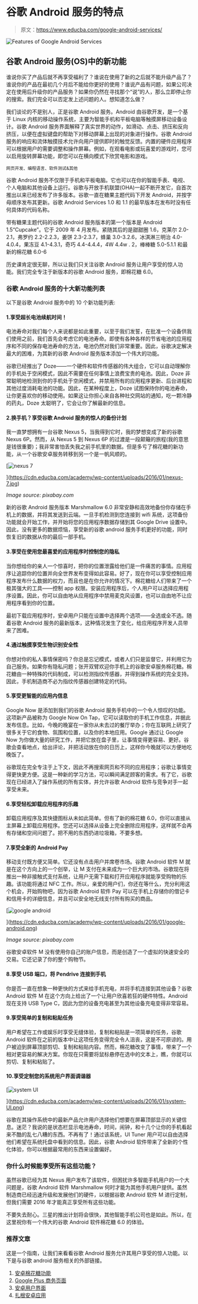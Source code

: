 # 谷歌 Android 服务的特点

> 原文：<https://www.educba.com/google-android-services/>

![Features of Google Android Services](img/dae19348ea3644593c906e9ad521736a.png)



## 谷歌 Android 服务(OS)中的新功能

谁说你买了产品后就不再享受福利了？谁说在使用了新的之后就不能升级产品了？谁说你的产品在最初几个月后不能给你更好的使用？谁说产品有问题，如果公司决定在使用后升级你的产品服务？如果你仍然在寻找那个“说”的人，那么立即停止你的搜索。我们完全可以否定发上述问题的人。想知道怎么做？

我们谈论的不是别人，正是谷歌 Android 服务。Android 由谷歌开发，是一个基于 Linux 内核的移动操作系统，主要为智能手机和平板电脑等触摸屏移动设备设计。谷歌 Android 服务界面解释了真实世界的动作，如滑动、点击、挤压和反向挤压，以便在虚拟键盘的帮助下对移动屏幕上出现的对象进行操作。谷歌 Android 服务的响应和流体触摸技术允许向用户提供即时的触觉反馈。内置的硬件应用程序可以根据用户的需要调整和操作屏幕。例如，在观看电影或玩喜爱的游戏时，您可以启用旋转屏幕功能，即您可以在横向模式下欣赏电影和游戏。

<small>网页开发、编程语言、软件测试&其他</small>

谷歌 Android 服务不仅限于手机和平板电脑。它也可以在你的智能手表、电视、个人电脑和其他设备上运行。谷歌与开放手机联盟(OHA)一起不断开发它，自首次推出以来已经发布了许多版本。谷歌一直在糖果主题代码下开发 Android，并按字母顺序发布其更新。谷歌 Android Services 1.0 和 1.1 的最早版本在发布时没有任何具体的代码名称。

带有糖果主题代码的谷歌 Android 服务版本的第一个版本是 Android 1.5“Cupcake”。它于 2009 年 4 月发布。紧随其后的是甜甜圈 1.6，克莱尔 2.0-2.1，弗罗约 2.2-2.2.3，姜饼 2.3-2.3.7，蜂巢 3.0-3.2.6，冰淇淋三明治 4.0-4.0.4，果冻豆 4.1-4.3.1，奇巧 4.4-4.4.4，4W 4.4w . 2，棒棒糖 5.0-5.1.1 和最新的棉花糖 6.0-6

历史课肯定很无聊，所以让我们只关注谷歌 Android 服务让用户享受的惊人功能。我们完全专注于新版本的谷歌 Android 服务，即棉花糖 6.0。

### 谷歌 Android 服务的十大新功能列表

以下是谷歌 Android 服务中的 10 个新功能列表:

#### 1.享受超长电池续航时间！

电池寿命对我们每个人来说都是如此重要，以至于我们发誓，在批准一个设备供我们使用之前，我们首先会考虑它的电池寿命。即使有各种各样的节省电池的应用程序和不同的保存电池寿命的方法，电池仍然对我们非常重要。因此，谷歌决定解决最大的困难，为其新的谷歌 Android 服务版本添加一个伟大的功能。

谷歌已经推出了 Doze——一个硬件和软件传感器的伟大组合，它可以自动理解你的手机处于空闲模式，因此不需要在任何事情上浪费宝贵的电池。因此，Doze 非常聪明地检测到你的手机处于空闲模式，并禁用所有的应用程序更新、后台进程和其他过度消耗电池的功能。因此，在某种程度上，Doze 试图保持你的电池寿命，让你更喜欢你的移动使用。如果这让你担心来自各种社交网站的通知，吃一颗冷静的药丸，Doze 太聪明了，它会让你了解最新的信息。

#### 2.换手机？享受谷歌 Android 服务的惊人的备份计划

我一直梦想拥有一台谷歌 Nexus 5，当我得到它时，我的梦想变成了新的谷歌 Nexus 6P。然而，从 Nexus 5 到 Nexus 6P 的过渡是一段颠簸的旅程(我的意思是钱很重要)；我非常害怕丢失我之前手机里的数据。但是多亏了棉花糖的新功能，从一个谷歌安卓服务转移到另一个是一帆风顺的。

[![nexus 7](img/d3e2d1c987070e2009f424f4d3ba9348.png)

](https://cdn.educba.com/academy/wp-content/uploads/2016/01/nexus-7.jpg) 

<address>Image source: pixabay.com</address>

新的谷歌 Android 服务版本 Marshmallow 6.0 非常安静和高效地备份你存储在手机上的数据，并将其发送到云端。一旦手机检测到您连接到 wifi 系统，这项备份功能就会开始工作，并开始将您的应用程序数据存储到其 Google Drive 设置中。因此，没有更多的数据烦恼，享受新的谷歌 android 服务手机更好的功能，同时恢复旧的数据从你的最后一部手机。

#### 3.享受在使用您最喜爱的应用程序时控制您的隐私

当你想给你的亲人一个惊喜时，把你的位置泄露给他们是一件痛苦的事情。应用程序让追踪你的位置并向全世界发布变得如此容易。好了，现在你可以享受控制应用程序发布什么数据的权力，而且也是在你允许的情况下。棉花糖给人们带来了一个极其强大的工具——控制 app 权限。安装应用程序后，个人用户可以选择应用程序设置。因此，你可以自由地从应用程序中禁用麦克风设置，也可以自由地不让应用程序看到你的位置。

最初下载应用程序时，安卓用户只能在设置中选择两个选项——全选或全不选。随着谷歌 Android 服务的最新版本，这种情况发生了变化，给应用程序开发人员带来了困难。

#### 4.通过触摸享受生物识别安全性

你想对你的私人事情保密吗？你总是忘记模式，或者人们只是监督它，并利用它为自己服务。如果你有隐私问题；张开双臂欢迎你手机上的谷歌安卓服务棉花糖。棉花糖由一种特殊的代码制成，可以检测指纹传感器，并得到操作系统的完全支持。因此，手机制造商不必为指纹传感器创建特定的代码。

#### 5.享受更智能的应用内信息

Google Now 是添加到我们的谷歌 Android 服务手机中的一个令人惊叹的功能。这项新产品被称为 Google Now On Tap，它可以读取你的手机工作信息，并据此发布信息。比如，今晚的晚宴在一家你从未去过的餐厅举办；你在互联网上研究了很多关于它的食物、氛围和位置，以及你的本地应用。Google 通过让 Google Now 为你做大量的研究工作，并把它放在盘子里，让事情变得更容易、更好。谷歌会查看地点，给出评论，并把活动放在你的日历上，这样你今晚就可以方便地吃晚饭了。

谷歌现在完全专注于上下文，因此不再搜索网页和不同的应用程序；谷歌让事情变得更快更方便。这是一种新的学习方法，可以瞬间满足顾客的需求。有了它，谷歌现在已经进入了操作系统的所有实体，并允许谷歌 Android 软件与竞争对手一起享受未来。

#### 6.享受轻松卸载应用程序的乐趣

卸载应用程序及其快捷图标从未如此简单。但有了新的棉花糖 6.0，你可以直接从主屏幕上卸载应用程序。您还可以选择从设备上完全删除应用程序，这样就不会再有存储和空间问题了。把不用的东西扔进垃圾箱，不要多想。

#### 7.享受全新的 Android Pay

移动支付既方便又简单。它还没有点击用户并席卷市场。谷歌 Android 软件 M 就是在这个方向上的一个创举，让 M 支付在未来成为一个巨大的市场。谷歌现在将推出一种非接触式支付系统，让用户无需下载和打开应用程序就能享受购物的乐趣。该功能将通过 NFC 工作。所以，亲爱的用户们，你还在等什么，充分利用这个机会，开始购物吧，因为谷歌 Android 软件 Pay 可以在手机上存储你的借记卡和信用卡的详细信息，并且可以安全地无线支付所有购买的商品。

[![google android](img/15442f180888888e429c52ff73e18cb4.png)

](https://cdn.educba.com/academy/wp-content/uploads/2016/01/google-android.png) 

<address>Image source: pixabay.com</address>

谷歌安卓软件 M 没有使用你自己的账户信息，而是创造了一个虚拟的快速安全的交易。它还记录了你的整个购物节。

#### 8.享受 USB 端口，将 Pendrive 连接到手机

你是否一直在想象一种更快的方式来给手机充电，并将手机连接到其他设备？谷歌 Android 软件 M 在这个方向上给出了一个让用户欣喜若狂的硬件特性。Android 现在支持 USB Type C，因此为您的设备充电甚至为其他设备充电变得非常容易。

#### 9.享受简单的复制和粘贴任务

用户希望在工作或娱乐时享受无缝体验，复制和粘贴是一项简单的任务，谷歌 Android 软件在之前的版本中让这项任务变得完全令人沮丧，这是不可原谅的。用户被迫到屏幕顶部剪切、复制和粘贴内容。然而，棉花糖改变了事情，带来了一个相对更容易的解决方案。你现在只需要将鼠标悬停在选中的文本上，瞧，你就可以剪切、复制和粘贴了。

#### 10.享受定制您的系统用户界面调谐器

[![system UI](img/626e9a170eca4c48f6461856ebb641da.png)

](https://cdn.educba.com/academy/wp-content/uploads/2016/01/system-UI.png) 

谷歌在其操作系统中的最新产品允许用户选择他们想要在屏幕顶部显示的关键信息。迷茫？我说的是状态栏显示电池寿命，时间，闹钟，和十几个让你的手机看起来不酷的乱七八糟的东西。不再有了！通过该系统，UI Tuner 用户可以自由选择他们希望在系统托盘中看到的信息。因此，谷歌 Android 软件带来了全新的个性化体验，你可以根据最常用的东西来设置偏好。

### 你什么时候能享受所有这些功能？

虽然谷歌已经为其 Nexus 用户发布了该软件，但困扰许多智能手机用户的一个大问题是，谷歌 Android 软件 Marshmallow 何时才能为其他手机用户提供。虽然制造商已经迅速升级和发展他们的硬件，以根据谷歌 Android 软件 M 进行定制，但我们需要 2016 年才能真正享受所有这些功能。

不要失去耐心。三星的推出计划将会很快，其他智能手机公司也是如此。所以，在这里祝你有一个伟大的谷歌 Android 软件棉花糖 6.0 的体验。

### 推荐文章

这是一个指南，让我们来看看谷歌 Android 服务允许其用户享受的惊人功能。以下是与谷歌 android 服务相关的外部链接。

1.  [安卓棉花糖功能](https://www.educba.com/android-marshmallow-features/)
2.  [Google Plus 商务页面](https://www.educba.com/google-plus-page-for-business/)
3.  [安卓用户界面](https://www.educba.com/android-user-interface/)
4.  [扎根安卓应用](https://www.educba.com/rooting-android-apps/)





